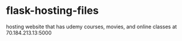 # flask-hosting-files
 hosting website that has udemy courses, movies, and online classes at 70.184.213.13:5000
